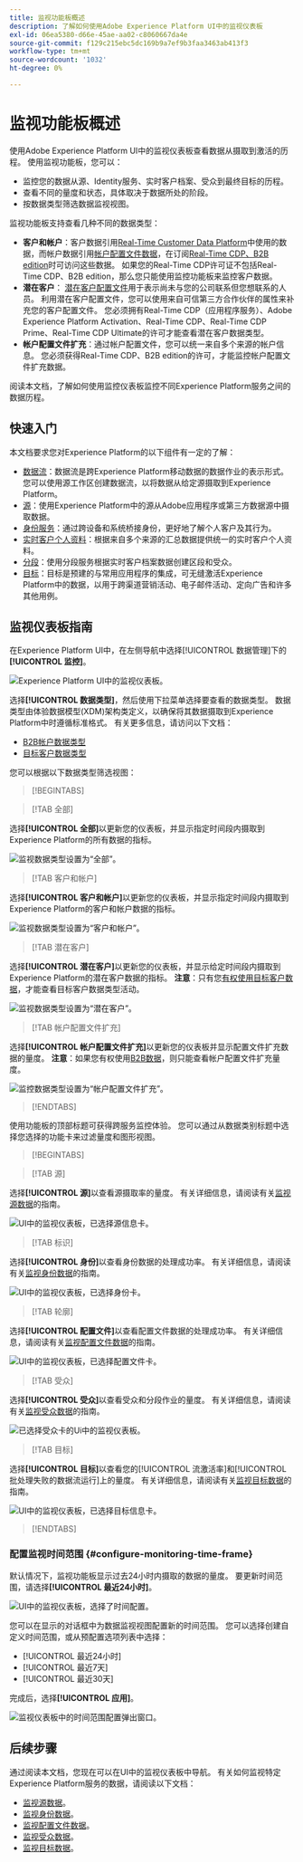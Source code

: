 ```yaml
---
title: 监视功能板概述
description: 了解如何使用Adobe Experience Platform UI中的监视仪表板
exl-id: 06ea5380-d66e-45ae-aa02-c8060667da4e
source-git-commit: f129c215ebc5dc169b9a7ef9b3faa3463ab413f3
workflow-type: tm+mt
source-wordcount: '1032'
ht-degree: 0%

---
```


# 监视功能板概述

使用Adobe Experience Platform UI中的监视仪表板查看数据从摄取到激活的历程。 使用监视功能板，您可以：

* 监控您的数据从源、Identity服务、实时客户档案、受众到最终目标的历程。
* 查看不同的量度和状态，具体取决于数据所处的阶段。
* 按数据类型筛选数据监视视图。

监视功能板支持查看几种不同的数据类型：

* **客户和帐户**：客户数据引用[Real-Time Customer Data Platform](../../rtcdp/home.md)中使用的数据，而帐户数据引用[帐户配置文件数据](../../rtcdp/accounts/account-profile-overview.md)，在订阅[Real-Time CDP、B2B edition](../../rtcdp/b2b-overview.md)时可访问这些数据。 如果您的Real-Time CDP许可证不包括Real-Time CDP、B2B edition，那么您只能使用监控功能板来监控客户数据。
* **潜在客户**： [潜在客户配置文件](../../profile/ui/prospect-profile.md)用于表示尚未与您的公司联系但您想联系的人员。 利用潜在客户配置文件，您可以使用来自可信第三方合作伙伴的属性来补充您的客户配置文件。 您必须拥有Real-Time CDP（应用程序服务）、Adobe Experience Platform Activation、Real-Time CDP、Real-Time CDP Prime、Real-Time CDP Ultimate的许可才能查看潜在客户数据类型。
* **帐户配置文件扩充**：通过帐户配置文件，您可以统一来自多个来源的帐户信息。 您必须获得Real-Time CDP、B2B edition的许可，才能监控帐户配置文件扩充数据。

阅读本文档，了解如何使用监控仪表板监控不同Experience Platform服务之间的数据历程。

## 快速入门

本文档要求您对Experience Platform的以下组件有一定的了解：

* [数据流](../home.md)：数据流是跨Experience Platform移动数据的数据作业的表示形式。 您可以使用源工作区创建数据流，以将数据从给定源摄取到Experience Platform。
* [源](../../sources/home.md)：使用Experience Platform中的源从Adobe应用程序或第三方数据源中摄取数据。
* [身份服务](../../identity-service/home.md)：通过跨设备和系统桥接身份，更好地了解个人客户及其行为。
* [实时客户个人资料](../../profile/home.md)：根据来自多个来源的汇总数据提供统一的实时客户个人资料。
* [分段](../../segmentation/home.md)：使用分段服务根据实时客户档案数据创建区段和受众。
* [目标](../../destinations/home.md)：目标是预建的与常用应用程序的集成，可无缝激活Experience Platform中的数据，以用于跨渠道营销活动、电子邮件活动、定向广告和许多其他用例。

## 监视仪表板指南

在Experience Platform UI中，在左侧导航中选择[!UICONTROL 数据管理]下的&#x200B;**[!UICONTROL 监控]**。

![Experience Platform UI中的监视仪表板。](../assets/ui/monitor-overview/monitoring.png)

选择&#x200B;**[!UICONTROL 数据类型]**，然后使用下拉菜单选择要查看的数据类型。 数据类型由体验数据模型(XDM)架构类定义，以确保将其数据摄取到Experience Platform中时遵循标准格式。 有关更多信息，请访问以下文档：

* [B2B帐户数据类型](../../rtcdp/b2b-tutorial.md)
* [目标客户数据类型](../../rtcdp/partner-data/prospecting.md)

您可以根据以下数据类型筛选视图：

>[!BEGINTABS]

>[!TAB 全部]

选择&#x200B;**[!UICONTROL 全部]**&#x200B;以更新您的仪表板，并显示指定时间段内摄取到Experience Platform的所有数据的指标。

![监视数据类型设置为“全部”。](../assets/ui/monitor-overview/all.png)

>[!TAB 客户和帐户]

选择&#x200B;**[!UICONTROL 客户和帐户]**&#x200B;以更新您的仪表板，并显示指定时间段内摄取到Experience Platform的客户和帐户数据的指标。

![监视数据类型设置为“客户和帐户”。](../assets/ui/monitor-overview/customer-account.png)

>[!TAB 潜在客户]

选择&#x200B;**[!UICONTROL 潜在客户]**&#x200B;以更新您的仪表板，并显示给定时间段内摄取到Experience Platform的潜在客户数据的指标。 **注意**：只有您[有权使用目标客户数据](../../rtcdp/partner-data/prospecting.md)，才能查看目标客户数据类型活动。

![监视数据类型设置为“潜在客户”。](../assets/ui/monitor-overview/prospect.png)

>[!TAB 帐户配置文件扩充]

选择&#x200B;**[!UICONTROL 帐户配置文件扩充]**&#x200B;以更新您的仪表板并显示配置文件扩充数据的量度。 **注意**：如果您有权使用[B2B数据](../../rtcdp/b2b-tutorial.md)，则只能查看帐户配置文件扩充量度。

![监控数据类型设置为“帐户配置文件扩充”。](../assets/ui/monitor-overview/account-profile-enrichment.png)

>[!ENDTABS]

使用功能板的顶部标题可获得跨服务监控体验。 您可以通过从数据类别标题中选择您选择的功能卡来过滤量度和图形视图。

>[!BEGINTABS]

>[!TAB 源]

选择&#x200B;**[!UICONTROL 源]**&#x200B;以查看源摄取率的量度。 有关详细信息，请阅读有关[监视源数据](monitor-sources.md)的指南。

![UI中的监视仪表板，已选择源信息卡。](../assets/ui/monitor-overview/sources.png)

>[!TAB 标识]

选择&#x200B;**[!UICONTROL 身份]**&#x200B;以查看身份数据的处理成功率。 有关详细信息，请阅读有关[监视身份数据](monitor-identities.md)的指南。

![UI中的监视仪表板，已选择身份卡。](../assets/ui/monitor-overview/identities.png)

>[!TAB 轮廓]

选择&#x200B;**[!UICONTROL 配置文件]**&#x200B;以查看配置文件数据的处理成功率。 有关详细信息，请阅读有关[监视配置文件数据](monitor-profiles.md)的指南。

![UI中的监视仪表板，已选择配置文件卡。](../assets/ui/monitor-overview/profiles.png)

>[!TAB 受众]

选择&#x200B;**[!UICONTROL 受众]**&#x200B;以查看受众和分段作业的量度。 有关详细信息，请阅读有关[监视受众数据](monitor-audiences.md)的指南。

![已选择受众卡的Ui中的监视仪表板。](../assets/ui/monitor-overview/audiences.png)

>[!TAB 目标]

选择&#x200B;**[!UICONTROL 目标]**&#x200B;以查看您的[!UICONTROL 流激活率]和[!UICONTROL 批处理失败的数据流运行]上的量度。 有关详细信息，请阅读有关[监视目标数据](monitor-destinations.md)的指南。

![UI中的监视仪表板，已选择目标信息卡。](../assets/ui/monitor-overview/destinations.png)

>[!ENDTABS]

### 配置监视时间范围 {#configure-monitoring-time-frame}

默认情况下，监视功能板显示过去24小时内摄取的数据的量度。 要更新时间范围，请选择&#x200B;**[!UICONTROL 最近24小时]**。

![UI中的监视仪表板，选择了时间配置。](../assets/ui/monitor-overview/select-time.png)

您可以在显示的对话框中为数据监视视图配置新的时间范围。 您可以选择创建自定义时间范围，或从预配置选项列表中选择：

* [!UICONTROL 最近24小时]
* [!UICONTROL 最近7天]
* [!UICONTROL 最近30天]

完成后，选择&#x200B;**[!UICONTROL 应用]**。

![监视仪表板中的时间范围配置弹出窗口。](../assets/ui/monitor-overview/update-time.png)

## 后续步骤

通过阅读本文档，您现在可以在UI中的监视仪表板中导航。 有关如何监视特定Experience Platform服务的数据，请阅读以下文档：

* [监视源数据](monitor-sources.md)。
* [监视身份数据](monitor-identities.md)。
* [监视配置文件数据](monitor-profiles.md)。
* [监视受众数据](monitor-audiences.md)。
* [监视目标数据](monitor-destinations.md)。
